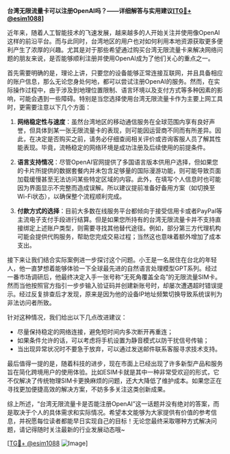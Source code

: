 **台湾无限流量卡可以注册OpenAI吗？——详细解答与实用建议[[TG💪+ @esim1088](https://t.me/s/esim1088)]**

近年来，随着人工智能技术的飞速发展，越来越多的人开始关注并使用像OpenAI这样的前沿平台。而与此同时，台湾地区的用户也对如何利用本地资源获取更多便利产生了浓厚的兴趣。尤其是对于那些希望通过购买台湾无限流量卡来解决网络问题的朋友来说，是否能够顺利注册并使用OpenAI成为了他们关心的重点之一。

首先需要明确的是，理论上讲，只要您的设备能够正常连接互联网，并且具备相应的账户信息，那么无论您身处何地，都可以尝试注册OpenAI的服务。然而，在实际操作过程中，由于涉及到地理位置限制、语言环境以及支付方式等多种因素的影响，可能会遇到一些障碍。特别是当您选择使用台湾无限流量卡作为主要上网工具时，更需要注意以下几个方面：

1. **网络稳定性与速度**：虽然台湾地区的移动通信服务在全球范围内享有良好声誉，但具体到某一张无限流量卡的表现，则可能因运营商不同而有所差异。因此，在决定是否购买之前，请务必仔细查阅相关评价或咨询客服人员了解其性能表现。毕竟，流畅稳定的网络环境是成功注册及后续使用的前提条件。

2. **语言支持情况**：尽管OpenAI官网提供了多国语言版本供用户选择，但如果您的卡片所提供的数据套餐内并未包含足够量的国际漫游功能，则可能导致页面加载缓慢甚至无法访问某些特定区域的内容。此外，在填写个人信息时也可能因为界面显示不完整而造成误解。所以建议提前准备好备用方案（如切换至Wi-Fi状态），以确保整个流程顺利完成。

3. **付款方式的选择**：目前大多数在线服务平台都倾向于接受信用卡或者PayPal等主流电子支付手段进行结算。但是如果您所持有的台湾无限流量卡并不支持直接绑定上述账户类型，则需要寻找其他替代途径。例如，部分第三方代理机构可能会提供代购服务，帮助您完成交易过程；当然这也意味着额外增加了成本支出。

接下来让我们结合实际案例进一步探讨这个问题。小王是一名居住在台北的年轻人，他一直梦想着能够体验一下全球最先进的自然语言处理模型GPT系列。经过一番市场调研后，他最终决定入手一张号称“无死角覆盖全岛”的无限流量SIM卡。然而当他按照官方指引一步步输入验证码并创建新账号时，却屡次遭遇超时错误提示。经过反复排查后才发现，原来是因为他的设备IP地址频繁切换导致系统误判为非法访问者所致。

针对这种情况，我们给出以下几点改进建议：
- 尽量保持稳定的网络连接，避免短时间内多次断开再重连；
- 如果条件允许的话，可以考虑将手机设置为静音模式以防干扰信号传输；
- 当出现异常状况时不要急于放弃，可以通过发送邮件联系客服寻求技术支持。

最后值得一提的是，随着科技的进步，现在市面上已经出现了许多新型产品和服务旨在简化跨境用户的使用体验。比如ESIM卡就是其中一种非常受欢迎的形式，它不仅解决了传统物理SIM卡更换麻烦的问题，还大大降低了维护成本。如果您正在寻找更加便捷高效的解决方案，不妨多多关注这类创新成果。

综上所述，“台湾无限流量卡是否能注册OpenAI”这一话题并没有绝对的答案，而是取决于个人的具体需求和实际情况。希望本文能够为大家提供有价值的参考信息，并祝愿每位读者都能早日实现自己的目标！无论您最终采取哪种方式解决问题，请记得随时关注最新的行业发展动态哦~

[[TG💪+ @esim1088](https://t.me/s/esim1088) ![Image](https://i.postimg.cc/4NQfJmqS/Snipaste-2025-05-13-00-14-12.png)]